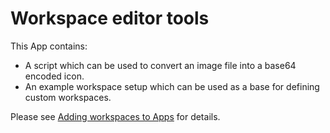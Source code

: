 # Workspace editor tools

This App contains:

* A script which can be used to convert an image file into a base64 encoded icon. 
* An example workspace setup which can be used as a base for defining custom workspaces.

Please see [Adding workspaces to Apps](https://zeiss.github.io/zeiss-inspect-app-api/2025/howtos/adding_workspaces_to_apps/adding_workspaces_to_apps.html) for details. 
